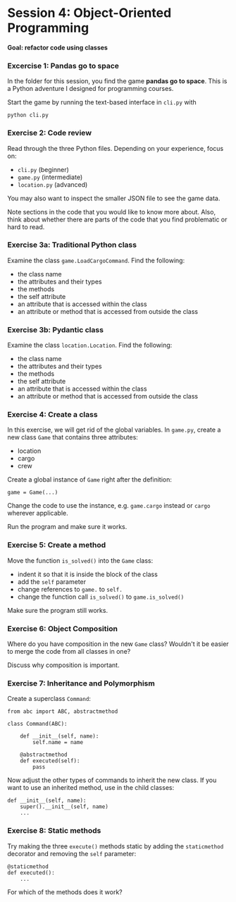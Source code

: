 

# Session 4: Object-Oriented Programming

**Goal: refactor code using classes**


### Excercise 1: Pandas go to space

In the folder for this session, you find the game **pandas go to space**.
This is a Python adventure I designed for programming courses.

Start the game by running the text-based interface in `cli.py` with

    python cli.py

### Exercise 2: Code review

Read through the three Python files.
Depending on your experience, focus on:

- `cli.py` (beginner)
- `game.py` (intermediate)
- `location.py` (advanced)

You may also want to inspect the smaller JSON file to see the game data.

Note sections in the code that you would like to know more about.
Also, think about whether there are parts of the code that you find problematic or hard to read.


### Exercise 3a: Traditional Python class

Examine the class `game.LoadCargoCommand`. Find the following:

- the class name
- the attributes and their types
- the methods
- the self attribute
- an attribute that is accessed within the class
- an attribute or method that is accessed from outside the class

### Exercise 3b: Pydantic class

Examine the class `location.Location`. Find the following:

- the class name
- the attributes and their types
- the methods
- the self attribute
- an attribute that is accessed within the class
- an attribute or method that is accessed from outside the class

### Exercise 4: Create a class

In this exercise, we will get rid of the global variables.
In `game.py`, create a new class `Game` that contains three attributes:

- location
- cargo
- crew

Create a global instance of `Game` right after the definition:

    game = Game(...)

Change the code to use the instance, e.g. `game.cargo` instead or `cargo` wherever applicable.

Run the program and make sure it works.


### Exercise 5: Create a method

Move the function `is_solved()` into the `Game` class:

- indent it so that it is inside the block of the class
- add the `self` parameter
- change references to `game.` to `self.`
- change the function call `is_solved()` to `game.is_solved()`

Make sure the program still works.

### Exercise 6: Object Composition

Where do you have composition in the new `Game` class?
Wouldn't it be easier to merge the code from all classes in one?

Discuss why composition is important.

### Exercise 7: Inheritance and Polymorphism

Create a superclass `Command`:

    from abc import ABC, abstractmethod

    class Command(ABC):
    
        def __init__(self, name):
            self.name = name

        @abstractmethod
        def executed(self):
            pass

Now adjust the other types of commands to inherit the new class.
If you want to use an inherited method, use in the child classes:

    def __init__(self, name):
        super().__init__(self, name)
        ...


### Exercise 8: Static methods

Try making the three `execute()` methods static by adding the `staticmethod` decorator and removing the `self` parameter:

    @staticmethod
    def executed():
        ...
    
For which of the methods does it work?
